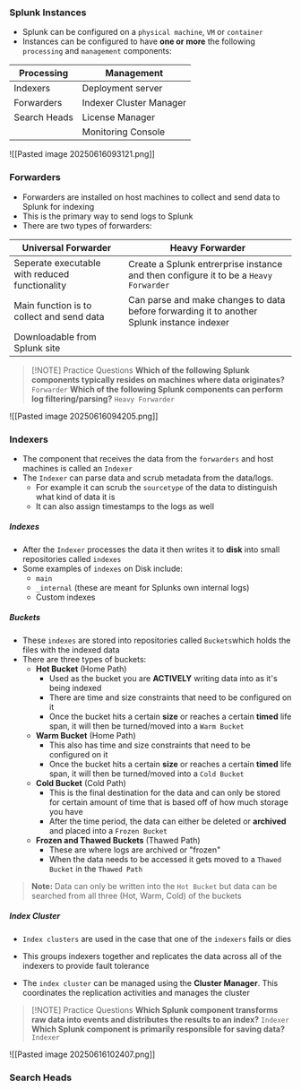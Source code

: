 ### Splunk Instances
- Splunk can be configured on a `physical machine`, `VM` or `container`
- Instances can be configured to have **one or more** the following `processing` and `management` components:

| Processing   | Management              |
| ------------ | ----------------------- |
| Indexers     | Deployment server       |
| Forwarders   | Indexer Cluster Manager |
| Search Heads | License Manager         |
|              | Monitoring Console      |

![[Pasted image 20250616093121.png]]

### Forwarders
- Forwarders are installed on host machines to collect and send data to Splunk for indexing
- This is the primary way to send logs to Splunk
- There are two types of forwarders:

| Universal Forwarder                            | Heavy Forwarder                                                                            |
| ---------------------------------------------- | ------------------------------------------------------------------------------------------ |
| Seperate executable with reduced functionality | Create a Splunk entrerprise instance and then configure it to be a `Heavy Forwarder`       |
| Main function is to collect and send data      | Can parse and make changes to data before forwarding it to another Splunk instance indexer |
| Downloadable from Splunk site                  |                                                                                            |


> [!NOTE] Practice Questions
> **Which of the following Splunk components typically resides on machines where data originates?**
> `Forwarder`
> **Which of the following Splunk components can perform log filtering/parsing?**
> `Heavy Forwarder`

![[Pasted image 20250616094205.png]]
### Indexers
- The component that receives the data from the `forwarders` and host machines is called an `Indexer`
- The `Indexer` can parse data and scrub metadata from the data/logs. 
	- For example it can scrub the `sourcetype` of the data to distinguish what kind of data it is
	- It can also assign timestamps to the logs as well

##### Indexes
- After the `Indexer` processes the data it then writes it to **disk** into small repositories called `indexes`
- Some examples of `indexes` on Disk include:
	- `main`
	- `_internal` (these are meant for Splunks own internal logs)
	- Custom indexes

##### Buckets
- These `indexes` are stored into repositories called `Buckets`which holds the files with the indexed data 
- There are three types of buckets:
	- **Hot Bucket** (Home Path)
		- Used as the bucket you are **ACTIVELY** writing data into as it's being indexed
		-  There are time and size constraints that need to be configured on it
		- Once the bucket hits a certain **size** or reaches a certain **timed** life span, it will then be turned/moved into a `Warm Bucket`
	- **Warm Bucket** (Home Path)
		- This also has time and size constraints that need to be configured on it
		- Once the bucket hits a certain **size** or reaches a certain **timed** life span, it will then be turned/moved into a `Cold Bucket`
	- **Cold Bucket** (Cold Path)
		- This is the final destination for the data and can only be stored for certain amount of time that is based off of how much storage you have
		- After the time period, the data can either be deleted or **archived** and placed into a `Frozen Bucket`
	- **Frozen and Thawed Buckets** (Thawed Path)
		- These are where logs are archived or "frozen"
		- When the data needs to be accessed it gets moved to a `Thawed Bucket` in the `Thawed Path`

> **Note:** Data can only be written into the `Hot Bucket` but data can be searched from all three (Hot, Warm, Cold) of the buckets

##### Index Cluster
- `Index clusters` are used in the case that one of the `indexers` fails or dies
- This groups indexers together and replicates the data across all of the indexers to provide fault tolerance

- The `index cluster` can be managed using the **Cluster Manager**. This coordinates the replication activities and manages the cluster

> [!NOTE] Practice Questions
> **Which Splunk component transforms raw data into events and distributes the results to an index?**
> `Indexer`
> **Which Splunk component is primarily responsible for saving data?**
> `Indexer`


![[Pasted image 20250616102407.png]]

### Search Heads